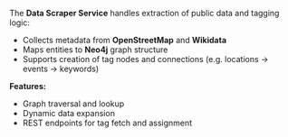 The **Data Scraper Service** handles extraction of public data and tagging logic:

* Collects metadata from **OpenStreetMap** and **Wikidata**
* Maps entities to **Neo4j** graph structure
* Supports creation of tag nodes and connections (e.g. locations → events → keywords)

**Features:**

* Graph traversal and lookup
* Dynamic data expansion
* REST endpoints for tag fetch and assignment